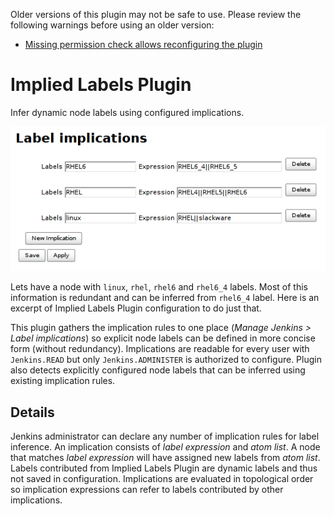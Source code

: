Older versions of this plugin may not be safe to use. Please review the
following warnings before using an older version:

-   [Missing permission check allows reconfiguring the
    plugin](https://www.jenkins.io/security/advisory/2020-09-23/#SECURITY-2004)

# Implied Labels Plugin

Infer dynamic node labels using configured implications.

![](docs/images/implied-labels.png)

Lets have a node with `linux`, `rhel`, `rhel6` and `rhel6_4` labels.
Most of this information is redundant and can be inferred from `rhel6_4`
label. Here is an excerpt of Implied Labels Plugin configuration to do
just that.

This plugin gathers the implication rules to one place (*Manage Jenkins
\> Label implications*) so explicit node labels can be defined in more
concise form (without redundancy). Implications are readable for every
user with `Jenkins.READ` but only `Jenkins.ADMINISTER` is authorized to
configure. Plugin also detects explicitly configured node labels that
can be inferred using existing implication rules.

## Details

Jenkins administrator can declare any number of implication rules for
label inference. An implication consists of *label expression* and *atom
list*. A node that matches *label expression* will have assigned new
labels from *atom list*. Labels contributed from Implied Labels Plugin
are dynamic labels and thus not saved in configuration. Implications are
evaluated in topological order so implication expressions can refer to
labels contributed by other implications.
